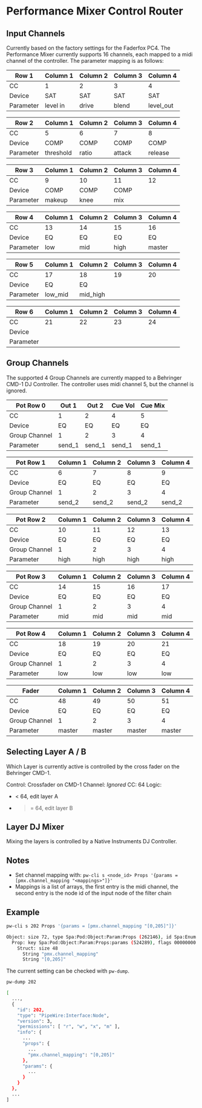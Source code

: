 # Performance Mixer Control Router

## Input Channels

Currently based on the factory settings for the Faderfox PC4. The Performance
Mixer currently supports 16 channels, each mapped to a midi channel of the
controller. The parameter mapping is as follows:

|Row 1|Column 1|Column 2|Column 3|Column 4|
|---|---|---|---|---|
|CC|1|2|3|4|
|Device|SAT|SAT|SAT|SAT|
|Parameter|level in|drive|blend|level_out|

|Row 2|Column 1|Column 2|Column 3|Column 4|
|---|---|---|---|---|
|CC|5|6|7|8|
|Device|COMP|COMP|COMP|COMP|
|Parameter|threshold|ratio|attack|release|

|Row 3|Column 1|Column 2|Column 3|Column 4|
|---|---|---|---|---|
|CC|9|10|11|12|
|Device|COMP|COMP|COMP||
|Parameter|makeup|knee|mix||

|Row 4|Column 1|Column 2|Column 3|Column 4|
|---|---|---|---|---|
|CC|13|14|15|16|
|Device|EQ|EQ|EQ|EQ|
|Parameter|low|mid|high|master|

|Row 5|Column 1|Column 2|Column 3|Column 4|
|---|---|---|---|---|
|CC|17|18|19|20|
|Device|EQ|EQ|||
|Parameter|low_mid|mid_high| | |

|Row 6|Column 1|Column 2|Column 3|Column 4|
|---|---|---|---|---|
|CC|21|22|23|24|
|Device|||||
|Parameter|||||

## Group Channels

The supported 4 Group Channels are currently mapped to a  Behringer CMD-1 DJ
Controller. The controller uses midi channel 5, but the channel is ignored.

|Pot Row 0|Out 1|Out 2|Cue Vol|Cue Mix|
|---|---|---|---|---|
|CC|1|2|4|5|
|Device|EQ|EQ|EQ|EQ|
|Group Channel|1|2|3|4|
|Parameter|send_1|send_1|send_1|send_1|

|Pot Row 1|Column 1|Column 2|Column 3|Column 4|
|---|---|---|---|---|
|CC|6|7|8|9|
|Device|EQ|EQ|EQ|EQ|
|Group Channel|1|2|3|4|
|Parameter|send_2|send_2|send_2|send_2|

|Pot Row 2|Column 1|Column 2|Column 3|Column 4|
|---|---|---|---|---|
|CC|10|11|12|13|
|Device|EQ|EQ|EQ|EQ|
|Group Channel|1|2|3|4|
|Parameter|high|high|high|high|

|Pot Row 3|Column 1|Column 2|Column 3|Column 4|
|---|---|---|---|---|
|CC|14|15|16|17|
|Device|EQ|EQ|EQ|EQ|
|Group Channel|1|2|3|4|
|Parameter|mid|mid|mid|mid|

|Pot Row 4|Column 1|Column 2|Column 3|Column 4|
|---|---|---|---|---|
|CC|18|19|20|21|
|Device|EQ|EQ|EQ|EQ|
|Group Channel|1|2|3|4|
|Parameter|low|low|low|low|

|Fader|Column 1|Column 2|Column 3|Column 4|
|---|---|---|---|---|
|CC|48|49|50|51|
|Device|EQ|EQ|EQ|EQ|
|Group Channel|1|2|3|4|
|Parameter|master|master|master|master|

## Selecting Layer A / B

Which Layer is currently active is controlled by the cross fader on the
Behringer CMD-1.

Control: Crossfader on CMD-1
Channel: *Ignored*
CC: 64
Logic:

- < 64, edit layer A
- >= 64, edit layer B

## Layer DJ Mixer

Mixing the layers is controlled by a Native Instruments DJ Controller.

## Notes

- Set channel mapping with:
  `pw-cli s <node_id> Props '{params = [pmx.channel_mapping "<mappings>"]}'`
- Mappings is a list of arrays, the first entry is the midi channel, the second
  entry is the node id of the input node of the filter chain

## Example

```bash
pw-cli s 202 Props '{params = [pmx.channel_mapping "[0,205]"]}'

Object: size 72, type Spa:Pod:Object:Param:Props (262146), id Spa:Enum:ParamId:Props (2)
  Prop: key Spa:Pod:Object:Param:Props:params (524289), flags 00000000
    Struct: size 48
      String "pmx.channel_mapping"
      String "[0,205]"
```

The current setting can be checked with `pw-dump`.

```bash
pw-dump 202

[
  ...,
  {
    "id": 202,
    "type": "PipeWire:Interface:Node",
    "version": 3,
    "permissions": [ "r", "w", "x", "m" ],
    "info": {
      ...
      "props": {
        ...
        "pmx.channel_mapping": "[0,205]"
      },
      "params": {
        ...
      }
    }
  },
  ...
]
```
